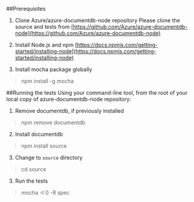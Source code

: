##Prerequisites

1. Clone Azure/azure-documentdb-node repository
Please clone the source and tests from [https://github.com/Azure/azure-documentdb-node](https://github.com/Azure/azure-documentdb-node)

2. Install Node.js and npm
[https://docs.npmjs.com/getting-started/installing-node](https://docs.npmjs.com/getting-started/installing-node)

3. Install mocha package globally
> npm install -g mocha

##Running the tests
Using your command-line tool, from the root of your local copy of azure-documentdb-node repository: 

1. Remove documentdb, if previously installed
> npm remove documentdb

2. Install documentdb
> npm install source

3. Change to `source` directory 
> cd source

3. Run the tests
> mocha -t 0 -R spec
